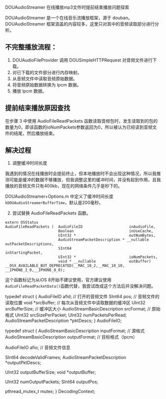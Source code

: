 DOUAudioStreamer 在线播放mp3文件时提前结束播放问题探索

DOUAudioStreamer 是一个在线音乐流播放框架，源于 douban。DOUAudioStreamer 框架涵盖的内容较多，这里只对其中的音频读取部分进行分析。

## 不完整播放流程：

1. DOUAudioFileProvider 调用 DOUSimpleHTTPRequest 对音频文件进行下载。
2. 对已下载的文件部分进行内存映射。
3. 从音频文件中读取音频原始数据。
4. 将音频原始数据转换为 lpcm 数据。
5. 播放 lpcm 数据。

## 提前结束播放原因查找

在步骤 3 中使用 AudioFileReadPackets 函数读取音频包时，发生读取到的包的数量为0，即该函数的ioNumPackets参数返回为0，所以被认为已经读到音频文件的结尾，然后播放结束。

## 解决过程

1. 调整缓冲时间长度

我遇到的情况在线播放时会提前终止，但本地播放时不会出现这种情况，所以我推测可能是缓冲的数据不够播放，但我调整这里的缓冲时间，并没有起到作用，且我播放的音频文件只有400kb，现在的网络条件几乎是秒下的。

DOUAudioStreamer+Options.m 中定义了缓冲时间长度`kDOUAudioStreamerBufferTime`，默认是200毫秒。

2. 尝试替换 AudioFileReadPackets 函数。

```
extern OSStatus	
AudioFileReadPackets (	AudioFileID  					inAudioFile, 
                        Boolean							inUseCache,
                        UInt32 *						outNumBytes,
                        AudioStreamPacketDescription * __nullable outPacketDescriptions,
                        SInt64							inStartingPacket, 
                        UInt32 * 						ioNumPackets,
                        void * __nullable				outBuffer)			__OSX_AVAILABLE_BUT_DEPRECATED(__MAC_10_2,__MAC_10_10, __IPHONE_2_0,__IPHONE_8_0);
```

这个函数标记为从iOS 8开始不建议使用，官方建议使用`AudioFileReadPacketData()`函数代替，我尝试改成这个方法后并没解决问题。

typedef struct {
  AudioFileID afid;							// 打开的音频文件
  SInt64 pos;								// 音频文件的读取位置
  void *srcBuffer;							// 每次从音频文件中读取数据的缓冲区
  UInt32 srcBufferSize;						// 缓冲区大小
  AudioStreamBasicDescription srcFormat;	// 原始格式
  UInt32 srcSizePerPacket;
  UInt32 numPacketsPerRead;
  AudioStreamPacketDescription *pktDescs;
} AudioFileIO;

typedef struct {
  AudioStreamBasicDescription inputFormat;			// 源格式
  AudioStreamBasicDescription outputFormat;			// 目标格式（lpcm）

  AudioFileIO afio;									// 音频文件信息

  SInt64 decodeValidFrames;
  AudioStreamPacketDescription *outputPktDescs;

  UInt32 outputBufferSize;
  void *outputBuffer;

  UInt32 numOutputPackets;
  SInt64 outputPos;

  pthread_mutex_t mutex;
} DecodingContext;
